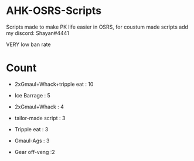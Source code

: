 # AHK-OSRS-Scripts

Scripts made to make PK life easier in OSRS, for coustum made scripts add my discord: Shayan#4441

VERY low ban rate



# Count

* 2xGmaul+Whack+tripple eat : 10

* Ice Barrage : 5

* 2xGmaul+Whack : 4

* tailor-made script : 3

* Tripple eat : 3

* Gmaul-Ags : 3

* Gear off-veng :2
















